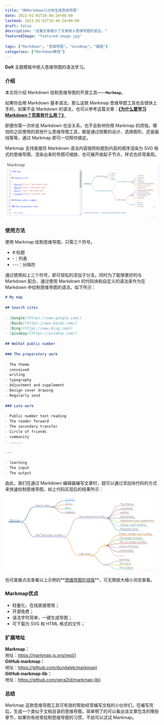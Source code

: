 ```yaml
---
title: "用Markdown几分钟生成思维导图"
date: 2022-01-01T10:40:24+08:00
lastmod: 2022-01-01T10:40:24+08:00
draft: false
description: "这篇文章展示了文章嵌入思维导图的语法。"
featuredImage: "featured-image.jpg"

tags: ["Markdown", "思维导图", "mindmap", "脑图"]
categories: ["Markdown教程"]
---
```


**DoIt** 主题模板中嵌入思维导图的语法学习。

<!--more-->

### 介绍
本文将介绍 Markdown 绘制思维导图的开源工具——**`Markmap`**。

如果你会用 Markdown 基本语法，那么这款 Markmap 思维导图工具也会很快上手的，如果不会 Markdown 的语法，也可以参考这篇文章：**[《为什么要学习 Markdown？究竟有什么用？》](https://markdown.com.cn/intro.html#markdown)**

即便你第一次听说 Markdown 也没关系，也不会影响你用 Markmap 的烦恼，哪怕你之前使用的其他什么思维导图工具，都是通过频繁的设计、选择图形、还是画线等等，通过 Markmap 即可一切帮你搞定。

Markmap 支持直接将 Markdown 语法内容按照标题到内容的顺序渲染为 SVG 格式的思维导图，渲染出来的导图可缩放、也可展开收起子节点，样式也非常美观。

![Markmind](a668d9de5dba319a10f204fd71ba093f.png)

### 使用方法

使用 Markmap 绘制思维导图，只需三个符号。
- #:标题
- -：列表
- ---：分隔符

通过使用如上三个符号，即可轻松的添加子分支。同时为了能够更好的与 Markdown 配合，通过使用 Markdown 的代码块和自定义的语法来作为在 Markdown 中绘制思维导图的语法，如下所示：

```markdown
# My map

## Search sites

- [Google](https://www.google.com/)
- [Baidu](https://www.baidu.com/)
- [Bing](https://www.bing.com/)
- [pixabay](https://pixabay.com/)

## WeChat public number

### The preparatory work

- The theme
- conceived
- writing
- typography
- Adjustment and supplement
- Design cover drawing
- Regularly send

### Late work

- Public number text reading
- The reader forward
- The secondary transfer
- Circle of friends
- community
- ......

---

- learning
- The input
- The output
```
由此，我们在通过 Markdown 编辑器编写文章时，就可以通过添加块代码的方式来快速绘制思维导图，如上代码实现后的结果所示：

![示例图片](6fec473615d7266e24a481c55da1a574.png)  

也可直接点击查看以上示例的**[思维导图在线版](markmap.html)**，可无限放大缩小浏览查看。 

### Markmap优点
- 轻量化、在线直接使用；
- 开源免费；
- 语法字符简单，一键生成导图；
- 可下载为 SVG 和 HTML 格式的文件；
  
### 扩展地址
**Markmap：**  
地址：[https://markmap.js.org/repl/)](https://pixabay.com/)  
**GitHub markmap：**  
地址：[https://github.com/dundalek/markmap)](https://github.com/dundalek/markmap)  
**GitHub markmap-lib：**  
地址：[https://github.com/gera2ld/markmap-lib)](https://github.com/gera2ld/markmap-lib)


### 总结
Markmap 这款思维导图工具可有效的帮助经常编写文档的小伙伴们，在编写完后，生成一个类似于文档目录的思维导图，简单明了的可以看出该文章包含的哪些章节，如果你有经常绘制思维导图的习惯，不妨可以试试 Markmap。
